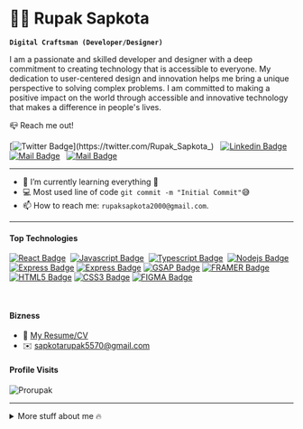 # 🏄‍♂️ Rupak Sapkota

**`Digital Craftsman (Developer/Designer)`**

I am a passionate and skilled developer and designer with a deep commitment to creating technology that is accessible to everyone. My dedication to user-centered design and innovation helps me bring a unique perspective to solving complex problems. I am committed to making a positive impact on the world through accessible and innovative technology that makes a difference in people's lives.

📪 Reach me out!

[![Twitter Badge](https://img.shields.io/badge/-@RupakSapkota-1ca0f1?style=flat&labelColor=1ca0f1&logo=twitter&logoColor=white&link=https://twitter.com/Rupak_Sapkota_)](https://twitter.com/Rupak_Sapkota_) &nbsp; [![Linkedin Badge](https://img.shields.io/badge/-RupakS.-0e76a8?style=flat&labelColor=0e76a8&logo=linkedin&logoColor=white)](www.linkedin.com/in/rupaksapkota/) &nbsp; [![Mail Badge](https://img.shields.io/badge/-@rupak_sapkota56-e84393?style=flat&labelColor=e84393&logo=instagram&logoColor=white)](https://www.instagram.com/rupak_sapkota56/) &nbsp; [![Mail Badge](https://img.shields.io/badge/-RupakSapkota-c0392b?style=flat&labelColor=c0392b&logo=gmail&logoColor=white)](mailto:rupaksapkota2000@gmail.com)

<hr>
<!-- TODO: Add last video link -->

- 🌱 I’m currently learning everything 🤣
- 💻 Most used line of code `git commit -m "Initial Commit"`😅
- 📫 How to reach me: `rupaksapkota2000@gmail.com`.

<hr>


#### Top Technologies

<!-- TODO: Make technologies links takes you to repositories -->

[![React Badge](https://img.shields.io/badge/-React-61DBFB?style=for-the-badge&labelColor=black&logo=react&logoColor=61DBFB)](#)&nbsp; [![Javascript Badge](https://img.shields.io/badge/-Javascript-F0DB4F?style=for-the-badge&labelColor=black&logo=javascript&logoColor=F0DB4F)](#) &nbsp;[![Typescript Badge](https://img.shields.io/badge/-Typescript-007acc?style=for-the-badge&labelColor=black&logo=typescript&logoColor=007acc)](#) &nbsp;[![Nodejs Badge](https://img.shields.io/badge/-Nodejs-3C873A?style=for-the-badge&labelColor=black&logo=node.js&logoColor=3C873A)](#) &nbsp;[![Express Badge](https://img.shields.io/badge/-Express-000000?style=for-the-badge&labelColor=black&logo=express&logoColor=ffffff)](#)&nbsp;[![Express Badge](https://img.shields.io/badge/-MONGODB-47A248?style=for-the-badge&labelColor=black&logo=mongodb&logoColor=47A248)](#)&nbsp;[![GSAP Badge](https://img.shields.io/badge/-GSAP-88CE02?style=for-the-badge&labelColor=black&logo=Greensock&logoColor=88CE02)](#)&nbsp;[![FRAMER Badge](https://img.shields.io/badge/-framer-0055FF?style=for-the-badge&labelColor=black&logo=framer&logoColor=0055FF)](#)&nbsp;[![HTML5 Badge](https://img.shields.io/badge/-HTML5-E34F26?style=for-the-badge&labelColor=black&logo=html5&logoColor=E34F26)](#)&nbsp;[![CSS3 Badge](https://img.shields.io/badge/-CSS3-1572B6?style=for-the-badge&labelColor=black&logo=css3&logoColor=1572B6)](#)&nbsp;[![FIGMA Badge](https://img.shields.io/badge/-FIGMA-F24E1E?style=for-the-badge&labelColor=black&logo=figma&logoColor=F24E1E)](#)

<br>

#### Bizness
- 🔗 [My Resume/CV](https://github.com/RupakSapkota123/resumes/blob/man/resume.pdf)
- ✉️ sapkotarupak5570@gmail.com



#### Profile Visits

<p align="left"> <img src="https://komarev.com/ghpvc/?username=Prorupak&label=Profile%20views&color=0e75b6&style=flat" alt="Prorupak" /> </p>

<hr>

<details>
<summary>
  More stuff about me 🔥
</summary>

<br >
<div align="start" >

#### Coding Stats

[![GitHub Streak](http://github-readme-streak-stats.herokuapp.com?user=RupakSapkota123&theme=tokyonight&hide_border=true&date_format=M%20j%5B%2C%20Y%5D)](https://git.io/streak-stats)
  
  ## Github Stats  
  <img src="https://github-readme-stats.vercel.app/api?username=Prorupak&show_icons=true&count_private=true&hide_border=true" align="center" />

</details>
  </div> 
